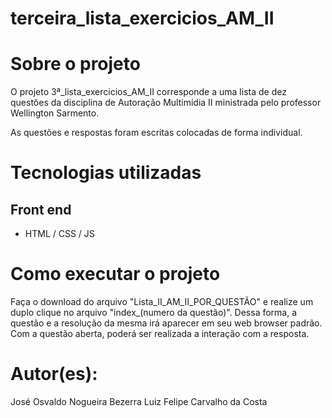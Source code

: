 # terceira_lista_exercicios_AM_II

# Sobre o projeto

O projeto 3ª_lista_exercicios_AM_II corresponde a uma lista de dez questões da disciplina de Autoração Multimídia II ministrada pelo professor Wellington Sarmento.

As questões e respostas foram escritas colocadas de forma individual.

# Tecnologias utilizadas

## Front end
- HTML / CSS / JS 


# Como executar o projeto

Faça o download do arquivo "Lista_II_AM_II_POR_QUESTÃO" e  realize um duplo clique no arquivo "index_(numero da questão)". Dessa forma, a questão e a resolução da mesma irá aparecer em seu web browser padrão. Com a questão aberta, poderá ser realizada a interação com a resposta.



# Autor(es):

José Osvaldo Nogueira Bezerra
Luiz Felipe Carvalho da Costa


